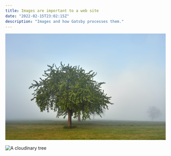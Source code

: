 ```yaml
---
title: Images are important to a web site
date: "2022-02-15T23:02:15Z"
description: "Images and how Gatsby processes them."
---
```


![A tree](./tree.jpg)




![A cloudinary tree](https://applegate-paul.mo.cloudinary.net/https://storage.googleapis.com/cloudinarymedia/images/tree.jpg)
